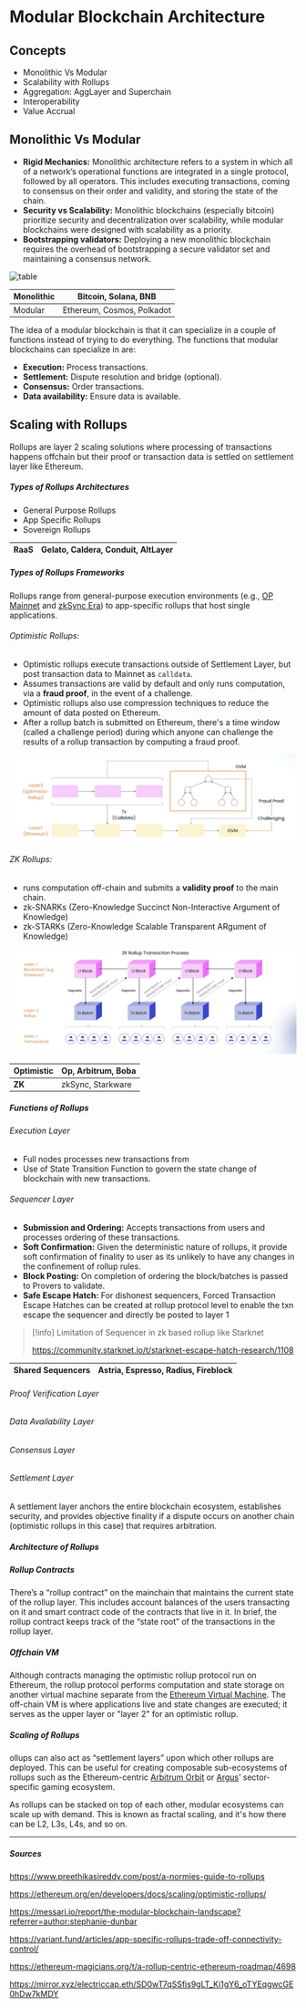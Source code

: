 
# Modular Blockchain Architecture

## Concepts

* Monolithic Vs Modular
* Scalability with Rollups
* Aggregation: AggLayer and Superchain
* Interoperability
* Value Accrual


## Monolithic Vs Modular

* **Rigid Mechanics:** Monolithic architecture refers to a system in which all of a network’s operational functions are integrated in a single protocol, followed by all operators. This includes executing transactions, coming to consensus on their order and validity, and storing the state of the chain.
* **Security vs Scalability:** Monolithic blockchains (especially bitcoin) prioritize security and decentralization over scalability, while modular blockchains were designed with scalability as a priority.
* **Bootstrapping validators:** Deploying a new monolithic blockchain requires the overhead of bootstrapping a secure validator set and maintaining a consensus network.

![table](../media/mvsm.avif)

| Monolithic | Bitcoin, Solana, BNB       |
| ---------- | -------------------------- |
| Modular    | Ethereum, Cosmos, Polkadot |

The idea of a modular blockchain is that it can specialize in a couple of functions instead of trying to do everything. The functions that modular blockchains can specialize in are:
- **Execution:** Process transactions.
- **Settlement:** Dispute resolution and bridge (optional).
- **Consensus:** Order transactions.
- **Data availability:** Ensure data is available.

## Scaling with Rollups
Rollups are layer 2 scaling solutions where processing of transactions happens offchain but their proof or transaction data is settled on settlement layer like Ethereum. 

##### Types of Rollups Architectures
* General Purpose Rollups
* App Specific Rollups
* Sovereign Rollups

| RaaS | Gelato, Caldera, Conduit, AltLayer  |
| ---- | ---------------------------------- |


##### Types of Rollups Frameworks
Rollups range from general-purpose execution environments (e.g., [OP Mainnet](https://www.optimism.io/) and [zkSync Era](https://zksync.io/)) to app-specific rollups that host single applications.

###### Optimistic Rollups: 
* Optimistic rollups execute transactions outside of Settlement Layer, but post transaction data to Mainnet as `calldata`. 
* Assumes transactions are valid by default and only runs computation, via a **fraud proof**, in the event of a challenge.
* Optimistic rollups also use compression techniques to reduce the amount of data posted on Ethereum.
* After a rollup batch is submitted on Ethereum, there's a time window (called a challenge period) during which anyone can challenge the results of a rollup transaction by computing a fraud proof.

![table](../media/op.png)
###### ZK Rollups: 
* runs computation off-chain and submits a **validity proof** to the main chain. 
* zk-SNARKs (Zero-Knowledge Succinct Non-Interactive Argument of Knowledge)
* zk-STARKs (Zero-Knowledge Scalable Transparent ARgument of Knowledge)

![table](../media/zk.png)

| Optimistic | Op, Arbitrum, Boba |
| ---------- | ------------------ |
| **ZK**     | zkSync, Starkware  |

##### Functions of Rollups

###### Execution Layer
* Full nodes processes new transactions from 
* Use of State Transition Function to govern the state change of blockchain with new transactions. 

###### Sequencer Layer
* **Submission and Ordering:** Accepts transactions from users and processes ordering of these transactions.
* **Soft Confirmation:** Given the deterministic nature of rollups, it provide soft confirmation of finality to user as its unlikely to have any changes in the confinement of rollup rules.
* **Block Posting:** On completion of ordering the block/batches is passed to Provers to validate.
* **Safe Escape Hatch:** For dishonest sequencers, Forced Transaction Escape Hatches can be created at rollup protocol level to enable the txn escape the sequencer and directly be posted to layer 1 

> [!info]
>Limitation of Sequencer in zk based rollup like Starknet
>
>https://community.starknet.io/t/starknet-escape-hatch-research/1108


| Shared Sequencers | Astria, Espresso, Radius, Fireblock |
| ----------------- | ----------------------------------- |

###### Proof Verification Layer
###### Data Availability Layer
###### Consensus Layer


######  Settlement Layer
 A settlement layer anchors the entire blockchain ecosystem, establishes security, and provides objective finality if a dispute occurs on another chain (optimistic rollups in this case) that requires arbitration.

##### Architecture of Rollups

##### Rollup Contracts
There’s a “rollup contract” on the mainchain that maintains the current state of the rollup layer. This includes account balances of the users transacting on it and smart contract code of the contracts that live in it. In brief, the rollup contract keeps track of the “state root” of the transactions in the rollup layer.

##### Offchain VM
Although contracts managing the optimistic rollup protocol run on Ethereum, the rollup protocol performs computation and state storage on another virtual machine separate from the [Ethereum Virtual Machine](https://ethereum.org/en/developers/docs/evm/). The off-chain VM is where applications live and state changes are executed; it serves as the upper layer or "layer 2" for an optimistic rollup.


##### Scaling of Rollups
ollups can also act as “settlement layers” upon which other rollups are deployed. This can be useful for creating composable sub-ecosystems of rollups such as the Ethereum-centric [Arbitrum Orbit](https://arbitrum.foundation/orbit) or [Argus](https://argus.gg/)’ sector-specific gaming ecosystem.

As rollups can be stacked on top of each other, modular ecosystems can scale up with demand. This is known as fractal scaling, and it's how there can be L2, L3s, L4s, and so on.


----
##### Sources
https://www.preethikasireddy.com/post/a-normies-guide-to-rollups

https://ethereum.org/en/developers/docs/scaling/optimistic-rollups/

https://messari.io/report/the-modular-blockchain-landscape?referrer=author:stephanie-dunbar

https://variant.fund/articles/app-specific-rollups-trade-off-connectivity-control/

https://ethereum-magicians.org/t/a-rollup-centric-ethereum-roadmap/4698

https://mirror.xyz/electriccap.eth/SD0wT7qSSfis9gLT_Ki1gY6_oTYEqgwcGE0hDw7kMDY